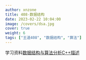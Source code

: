 ```yaml
---
author: xnzone 
title: 408-数据结构
date: 2023-02-22 10:04:00
image: /covers/dsa.jpg
cover: true
weight: 6
tags: ["王道408", "数据结构", "算法"]
---
```


学习资料[数据结构与算法分析C++描述](https://book.douban.com/subject/1909336/)